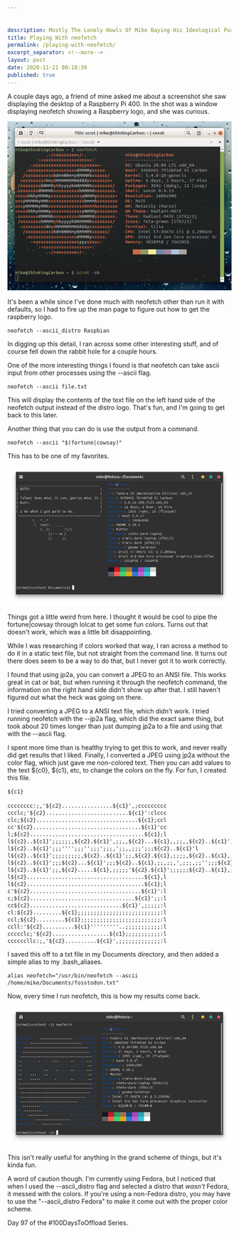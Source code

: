 ```yaml
---


description: Mostly The Lonely Howls Of Mike Baying His Ideological Purity At The Moon
title: Playing With neofetch
permalink: /playing-with-neofetch/
excerpt_separator: <!--more-->
layout: post
date: 2020-11-21 00:18:39
published: true
---
```


A couple days ago, a friend of mine asked me about a screenshot she saw displaying the desktop of a Raspberry Pi 400. In the shot was a window displaying neofetch showing a Raspberry logo, and she was curious.

<!--more-->

![](/assets/images/WA5kZzH.png)

It's been a while since I've done much with neofetch other than run it with defaults, so I had to fire up the man page to figure out how to get the raspberry logo.

```
neofetch --ascii_distro Raspbian
```

In digging up this detail, I ran across some other interesting stuff, and of course fell down the rabbit hole for a couple hours.

One of the more interesting things I found is that neofetch can take ascii input from other processes using the --ascii flag.

```
neofetch --ascii file.txt
```

This will display the contents of the text file on the left hand side of the neofetch output instead of the distro logo. That's fun, and I'm going to get back to this later. 

Another thing that you can do is use the output from a command.

```
neofetch --ascii "$(fortune|cowsay)"
```

This has to be one of my favorites. 

![](/assets/images/SlfXePqH.png)

Things got a little weird from here. I thought it would be cool to pipe the fortune|cowsay through lolcat to get some fun colors. Turns out that doesn't work, which was a little bit disappointing. 

While I was researching if colors worked that way, I ran across a method to do it in a static text file, but not straight from the command line. It turns out there does seem to be a way to do that, but I never got it to work correctly.

I found that using jp2a, you can convert a JPEG to an ANSI file. This works great in cat or bat, but when running it through the neofetch command, the information on the right hand side didn't show up after that. I still haven't figured out what the heck was going on there. 

I tried converting a JPEG to a ANSI text file, which didn't work. I tried running neofetch with the --jp2a flag, which did the exact same thing, but took about 20 times longer than just dumping jp2a to a file and using that with the --ascii flag. 

I spent more time than is healthy trying to get this to work, and never really did get results that I liked. Finally, I converted a JPEG using jp2a without the color flag, which just gave me non-colored text. Then you can add values to the text ${c0}, ${c1}, etc, to change the colors on the fly. For fun, I created this file.

```
${c1}

cccccccc:;,'${c2}................${c1}',;ccccccccc
ccclc;'${c2}..........................${c1}':clccc
clc;${c2}................................${c1};ccl
cc'${c2}..................................${c1}'cc
l;${c2}....................................${c1};l
l${c2}..${c1}';;;;;;,${c2}.${c1}',;;,,${c2}...${c1},,;;,,${c2}..${c1}',;;;,${c2}...${c1}'c
l${c2}..${c1}';;;'''';;;'';;;';;;,';;,,;;;';;;${c2}..${c1}'l
l${c2}..${c1}';;;;;;;;;,${c2}..${c1}';;,${c2}.${c1},;;;;,${c2}..${c1},;;;;,${c2}...${c1}'l
l${c2}..${c1}';;;${c2}...${c1}';;;${c2}..${c1},;;,;;,',;;;,;;'';;;${c2}..${c1}'l
l${c2}..${c1}';;,${c2}.....${c1},;;;;;'${c2}.${c1}';;;;;;${c2}..${c1},;;;;;,${c2}..${c1}'l
l${c2}.....................................${c1},l
l${c2}.....................................${c1};l
c'${c2}...................................${c1}':l
c;${c2}.................................${c1}';;:l
cc${c2}.............................${c1}',;;;;;:l
cl:${c2}.........${c1};;;;;;;;;;;;;;;;;;;;;;;;;;:l
ccl;${c2}.........${c1};;;;;;;;;;;;;;;;;;;;;;;;;:l
ccll:'${c2}..........${c1}'''''''''..;;;;;;;;;;;:l
ccccclc;'${c2}..................${c1};;;;;;;;;;;:l
ccccccllc:;,'${c2}..........${c1}',;;;;;;;;;;;;;:l
```

I saved this off to a txt file in my Documents directory, and then added a simple alias to my .bash_aliases.

```
alias neofetch="/usr/bin/neofetch --ascii /home/mike/Documents/fosstodon.txt"
```

Now, every time I run neofetch, this is how my results come back. 

![](/assets/images/Tk8f1Nv7.png)

This isn't really useful for anything in the grand scheme of things, but it's kinda fun. 

A word of caution though. I'm currently using Fedora, but I noticed that when I used the --ascii\_distro flag and selected a distro that _wasn't_ Fedora, it messed with the colors. If you're using a non-Fedora distro, you may have to use the "--ascii\_distro Fedora" to make it come out with the proper color scheme.

Day 97 of the #100DaysToOffload Series.
